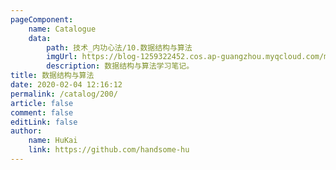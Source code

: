 ```yaml
---
pageComponent:
    name: Catalogue
    data:
        path: 技术_内功心法/10.数据结构与算法
        imgUrl: https://blog-1259322452.cos.ap-guangzhou.myqcloud.com/my/catalog.png
        description: 数据结构与算法学习笔记。
title: 数据结构与算法
date: 2020-02-04 12:16:12
permalink: /catalog/200/
article: false
comment: false
editLink: false
author:
    name: HuKai
    link: https://github.com/handsome-hu
---
```

